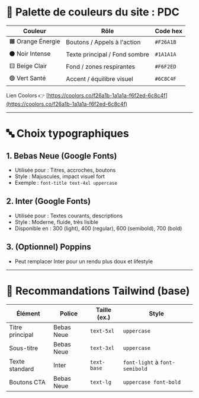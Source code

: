 
# 🎨 Palette de couleurs du site : PDC 

| Couleur             | Rôle                           | Code hex   |
|---------------------|--------------------------------|------------|
| 🟧 Orange Énergie   | Boutons / Appels à l'action    | `#F26A1B`  |
| ⚫ Noir Intense     | Texte principal / Fond sombre  | `#1A1A1A`  |
| 🟨 Beige Clair      | Fond / zones respirantes       | `#F6F2ED`  |
| 🟢 Vert Santé       | Accent / équilibre visuel      | `#6C8C4F`  |

Lien Coolors 👉 [https://coolors.co/f26a1b-1a1a1a-f6f2ed-6c8c4f](https://coolors.co/f26a1b-1a1a1a-f6f2ed-6c8c4f)

---


# 🔤 Choix typographiques

## 1. **Bebas Neue** (Google Fonts)  
- Utilisée pour : Titres, accroches, boutons  
- Style : Majuscules, impact visuel fort  
- Exemple : `font-title text-4xl uppercase`

## 2. **Inter** (Google Fonts)  
- Utilisée pour : Textes courants, descriptions  
- Style : Moderne, fluide, très lisible  
- Disponible en : 300 (light), 400 (regular), 600 (semibold), 700 (bold)

## 3. **(Optionnel) Poppins**  
- Peut remplacer Inter pour un rendu plus doux et lifestyle

---

# 🧱 Recommandations Tailwind (base)

| Élément           | Police       | Taille (ex.) | Style                |
|------------------|--------------|--------------|----------------------|
| Titre principal  | Bebas Neue   | `text-5xl`   | `uppercase`          |
| Sous-titre       | Bebas Neue   | `text-3xl`   | `uppercase`          |
| Texte standard   | Inter        | `text-base`  | `font-light` à `font-semibold` |
| Boutons CTA      | Bebas Neue   | `text-lg`    | `uppercase font-bold` |